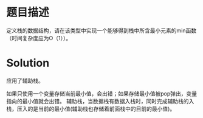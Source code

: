 # 题目描述

定义栈的数据结构，请在该类型中实现一个能够得到栈中所含最小元素的min函数（时间复杂度应为O（1））。

# Solution

应用了辅助栈。

如果只使用一个变量存储当前最小值，会出错；如果存储最小值被pop弹出，变量指向的最小值就会出错。 辅助栈，当数据栈有数据入栈时，同时完成辅助栈的入栈，压入的是当前的最小值(辅助栈也存储着前面栈中的目前的最小值)。


